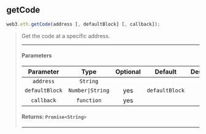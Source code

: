 ## getCode 
```js
web3.eth.getCode(address [, defaultBlock] [, callback]);
```
> Get the code at a specific address.
>
> <hr>
>
> #### Parameters
> | Parameter | Type | Optional | Default | Description |
> |:-:|:-:|:-:|:-:|:-:|
> | `address` | `String` |  |  |  |
> | `defaultBlock` | `Number\|String` | yes | `defaultBlock` |  |
> | `callback` | `function` | yes |  |  |
>
> #### Returns: `Promise<String>`
>
> <hr>
